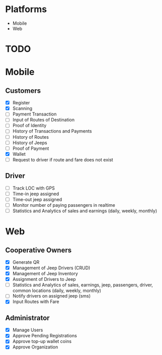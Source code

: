 # Platforms

- Mobile
- Web

# TODO

# Mobile

## Customers

- [x] Register
- [x] Scanning
- [ ] Payment Transaction
- [ ] Input of Routes of Destination
- [ ] Proof of Identity
- [ ] History of Transactions and Payments
- [ ] History of Routes
- [ ] History of Jeeps
- [ ] Proof of Payment
- [x] Wallet
- [ ] Request to driver if route and fare does not exist

## Driver

- [ ] Track LOC with GPS
- [ ] Time-in jeep assigned
- [ ] Time-out jeep assigned
- [ ] Monitor number of paying passengers in realtime
- [ ] Statistics and Analytics of sales and earnings (daily, weekly, monthly)

# Web

## Cooperative Owners

- [x] Generate QR
- [x] Management of Jeep Drivers (CRUD)
- [x] Management of Jeep Inventory
- [x] Assignment of Drivers to Jeep
- [ ] Statistics and Analytics of sales, earnings, jeep, passengers, driver, common locations (daily, weekly, monthly)
- [ ] Notify drivers on assigned jeep (sms)
- [x] Input Routes with Fare

## Administrator

- [x] Manage Users
- [x] Approve Pending Registrations
- [x] Approve top-up wallet coins
- [x] Approve Organization
